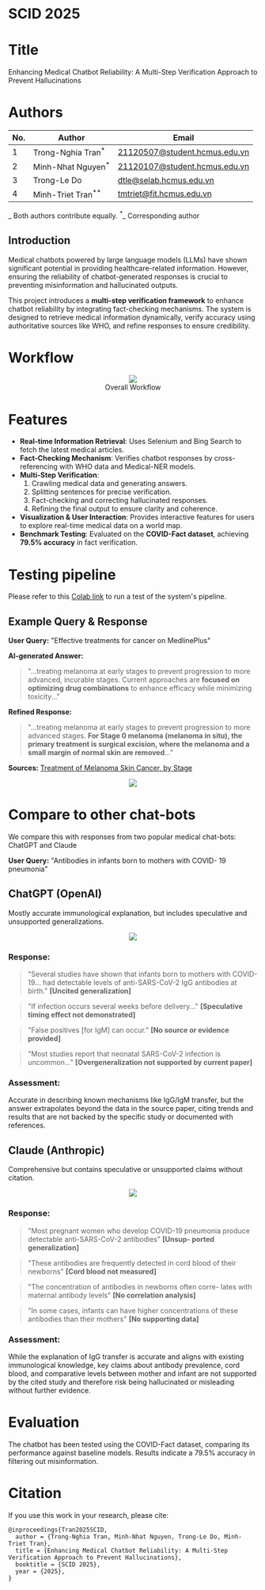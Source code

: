 # SCID 2025

# Title

Enhancing Medical Chatbot Reliability: A Multi-Step Verification Approach to Prevent Hallucinations

# Authors

| No. | Author                         | Email                         |
| --- | ------------------------------ | ----------------------------- |
| 1   | Trong-Nghia Tran<sup>\*</sup>  | 21120507@student.hcmus.edu.vn |
| 2   | Minh-Nhat Nguyen<sup>\*</sup>  | 21120107@student.hcmus.edu.vn |
| 3   | Trong-Le Do                    | dtle@selab.hcmus.edu.vn       |
| 4   | Minh-Triet Tran<sup>\*\*</sup> | tmtriet@fit.hcmus.edu.vn      |

_<sup>_</sup>_ Both authors contribute equally.
_<sup>\*_</sup>_ Corresponding author

## Introduction

Medical chatbots powered by large language models (LLMs) have shown significant potential in providing healthcare-related information. However, ensuring the reliability of chatbot-generated responses is crucial to preventing misinformation and hallucinated outputs.

This project introduces a **multi-step verification framework** to enhance chatbot reliability by integrating fact-checking mechanisms. The system is designed to retrieve medical information dynamically, verify accuracy using authoritative sources like WHO, and refine responses to ensure credibility.

# Workflow

<center>
  <img
    src="pipeline.png"
  >
  <figcaption>Overall Workflow</figcaption>
</center>

# Features

- **Real-time Information Retrieval**: Uses Selenium and Bing Search to fetch the latest medical articles.
- **Fact-Checking Mechanism**: Verifies chatbot responses by cross-referencing with WHO data and Medical-NER models.
- **Multi-Step Verification**:
  1. Crawling medical data and generating answers.
  2. Splitting sentences for precise verification.
  3. Fact-checking and correcting hallucinated responses.
  4. Refining the final output to ensure clarity and coherence.
- **Visualization & User Interaction**: Provides interactive features for users to explore real-time medical data on a world map.
- **Benchmark Testing**: Evaluated on the **COVID-Fact dataset**, achieving **79.5% accuracy** in fact verification.

# Testing pipeline

Please refer to this [Colab link](https://colab.research.google.com/drive/1cTo0MSzdxN8lEtw3LtMIdgcPN2vrfsMz?usp=sharing) to run a test of the system's pipeline.

## Example Query & Response

**User Query:** "Effective treatments for cancer on MedlinePlus"

**AI-generated Answer:**

> "...treating melanoma at early stages to prevent progression to more advanced, incurable stages. Current approaches are **focused on optimizing drug combinations** to enhance efficacy while minimizing toxicity..."

**Refined Response:**

> "...treating melanoma at early stages to prevent progression to more advanced stages. **For Stage 0 melanoma (melanoma in situ), the primary treatment is surgical excision, where the melanoma and a small margin of normal skin are removed**..."

**Sources:** [Treatment of Melanoma Skin Cancer, by Stage](https://www.cancer.org/cancer/types/melanoma-skin-cancer/treating/by-stage.html)

<center>
<img
    src="app_screen.png"
>
</center>

# Compare to other chat-bots

We compare this with responses from two popular medical chat-bots: ChatGPT and Claude

**User Query:** "Antibodies in infants born to mothers with COVID-
19 pneumonia"

## ChatGPT (OpenAI)

Mostly accurate immunological explanation, but includes speculative and unsupported generalizations.

<center>
<img
    src="chatbot's  answer 2.pdf"
>
</center>

### Response:

> "Several studies have shown that infants born to mothers with COVID-19... had detectable levels of anti-SARS-CoV-2 IgG antibodies at birth." **[Uncited generalization]**

> "If infection occurs several weeks before delivery..." **[Speculative timing effect not demonstrated]**

> "False positives [for IgM] can occur." **[No source or evidence provided]**

> "Most studies report that neonatal SARS-CoV-2 infection is uncommon..." **[Overgeneralization not supported by current paper]**

### Assessment:

Accurate in describing known mechanisms like IgG/IgM transfer, but the answer extrapolates beyond the data in the source paper, citing trends and results that are not backed by the specific study or documented with references.

## Claude (Anthropic)

Comprehensive but contains speculative or unsupported claims without citation.

<center>
<img
    src="chatbot's  answer 1.pdf"
>
</center>

### Response:

> "Most pregnant women who develop COVID-19 pneumonia
> produce detectable anti-SARS-CoV-2 antibodies" **[Unsup-
> ported generalization]**

> "These antibodies are frequently detected in cord blood of their newborns" **[Cord blood not measured]**

> "The concentration of antibodies in newborns often corre-
> lates with maternal antibody levels" **[No correlation analysis]**

> "In some cases, infants can have higher concentrations of
> these antibodies than their mothers" **[No supporting data]**

### Assessment:

While the explanation of IgG transfer is accurate and aligns with existing immunological knowledge, key claims about antibody prevalence, cord blood, and comparative levels between mother and infant are not supported by the cited study and therefore risk being hallucinated or misleading without further evidence.

# Evaluation

The chatbot has been tested using the COVID-Fact dataset, comparing its performance against baseline models. Results indicate a 79.5% accuracy in filtering out misinformation.

# Citation

If you use this work in your research, please cite:

```
@inproceedings{Tran2025SCID,
  author = {Trong-Nghia Tran, Minh-Nhat Nguyen, Trong-Le Do, Minh-Triet Tran},
  title = {Enhancing Medical Chatbot Reliability: A Multi-Step Verification Approach to Prevent Hallucinations},
  booktitle = {SCID 2025},
  year = {2025},
}
```
